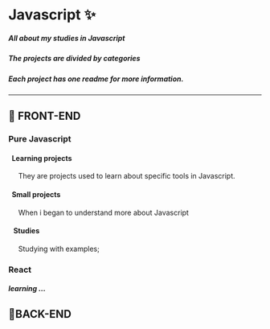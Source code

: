# Javascript :sparkles:
##### *All about my studies in Javascript*
##### *The projects are divided by categories*
##### *Each project has one readme for more information.*
______________________________________
## :eyes: FRONT-END
### Pure Javascript

#### &nbsp;&nbsp;Learning projects
&nbsp;&nbsp;&nbsp;&nbsp; They are projects used to learn about specific tools in Javascript.

#### &nbsp;&nbsp;Small projects
&nbsp;&nbsp;&nbsp;&nbsp; When i began to understand more about Javascript

#### &nbsp;&nbsp; Studies
&nbsp;&nbsp;&nbsp;&nbsp; Studying with examples;

### __React__
##### *learning ...*

## :satellite:BACK-END


